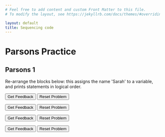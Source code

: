 ```yaml
---
# Feel free to add content and custom Front Matter to this file.
# To modify the layout, see https://jekyllrb.com/docs/themes/#overriding-theme-defaults

layout: default
title: Sequencing code
---
```

# Parsons Practice

## Parsons 1  
Re-arrange the blocks below: this assigns the name 'Sarah' to a variable, and prints statements in logical order.
<div id="parsons-1-sortableTrash" class="sortable-code"></div> 
<div id="parsons-1-sortable" class="sortable-code"></div> 
<div style="clear:both;"></div> 
<p> 
    <input id="parsons-1-feedbackLink" value="Get Feedback" type="button" /> 
    <input id="parsons-1-newInstanceLink" value="Reset Problem" type="button" /> 
</p> 
<script type="text/javascript"> 
(function(){
  var initial = "name = &quot;Sarah&quot;\n" +
    "print(&quot;Hello there!&quot;)\n" +
    "print(&quot;Welcome to programming, &quot; + name)\n" +
    "print(&quot;Have a great day!&quot;)";
  var parsonsPuzzle = new ParsonsWidget({
    "sortableId": "parsons-1-sortable",
    "max_wrong_lines": 10,
    "grader": ParsonsWidget._graders.LineBasedGrader,
    "exec_limit": 2500,
    "can_indent": true,
    "x_indent": 50,
    "lang": "en",
    "show_feedback": true
  });
  parsonsPuzzle.init(initial);
  parsonsPuzzle.shuffleLines();
  $("#parsons-1-newInstanceLink").click(function(event){ 
      event.preventDefault(); 
      parsonsPuzzle.shuffleLines(); 
  }); 
  $("#parsons-1-feedbackLink").click(function(event){ 
      event.preventDefault(); 
      parsonsPuzzle.getFeedback(); 
  }); 
})();     
</script>
<div id="parsons-2-sortableTrash" class="sortable-code"></div> 
<div id="parsons-2-sortable" class="sortable-code"></div> 
<div style="clear:both;"></div> 
<p> 
    <input id="parsons-2-feedbackLink" value="Get Feedback" type="button" /> 
    <input id="parsons-2-newInstanceLink" value="Reset Problem" type="button" /> 
</p> 
<script type="text/javascript"> 
(function(){
  var initial = "#A program that asks for the user&#039;s favorite colour & displays a personalised message.\n" +
    "colour = input(&quot;What is your favorite colour? &quot;)\n" +
    "print(f&quot;Your favorite color is {colour} - that&#039;s a great choice!&quot;)";
  var parsonsPuzzle = new ParsonsWidget({
    "sortableId": "parsons-2-sortable",
    "max_wrong_lines": 10,
    "grader": ParsonsWidget._graders.LineBasedGrader,
    "exec_limit": 2500,
    "can_indent": true,
    "x_indent": 50,
    "lang": "en",
    "show_feedback": true
  });
  parsonsPuzzle.init(initial);
  parsonsPuzzle.shuffleLines();
  $("#parsons-2-newInstanceLink").click(function(event){ 
      event.preventDefault(); 
      parsonsPuzzle.shuffleLines(); 
  }); 
  $("#parsons-2-feedbackLink").click(function(event){ 
      event.preventDefault(); 
      parsonsPuzzle.getFeedback(); 
  }); 
})(); 
</script>
<div id="parsons-3-sortableTrash" class="sortable-code"></div> 
<div id="parsons-3-sortable" class="sortable-code"></div> 
<div style="clear:both;"></div> 
<p> 
    <input id="parsons-3-feedbackLink" value="Get Feedback" type="button" /> 
    <input id="parsons-3-newInstanceLink" value="Reset Problem" type="button" /> 
</p> 
<script type="text/javascript"> 
(function(){
  var initial = "# Restaurant Tip Calculator\n" +
    "print(&quot;Restaurant Tip Calculator&quot;)\n" +
    "bill_amount = float(input(&quot;Enter the bill amount: $&quot;))\n" +
    "tip_percentage = float(input(&quot;Enter tip percentage (e.g., 15 for 15%): &quot;))\n" +
    "tip_amount = bill_amount * (tip_percentage / 100)\n" +
    "total_amount = bill_amount + tip_amount\n" +
    "print(f&quot;Bill amount: ${bill_amount:.2f}&quot;)\n" +
    "print(f&quot;Tip ({tip_percentage}%): ${tip_amount:.2f}&quot;)\n" +
    "print(f&quot;Total amount: ${total_amount:.2f}&quot;)";
  var parsonsPuzzle = new ParsonsWidget({
    "sortableId": "parsons-3-sortable",
    "max_wrong_lines": 10,
    "grader": ParsonsWidget._graders.LineBasedGrader,
    "exec_limit": 2500,
    "can_indent": true,
    "x_indent": 50,
    "lang": "en",
    "show_feedback": true
  });
  parsonsPuzzle.init(initial);
  parsonsPuzzle.shuffleLines();
  $("#parsons-3-newInstanceLink").click(function(event){ 
      event.preventDefault(); 
      parsonsPuzzle.shuffleLines(); 
  }); 
  $("#parsons-3-feedbackLink").click(function(event){ 
      event.preventDefault(); 
      parsonsPuzzle.getFeedback(); 
  }); 
})(); 
</script>
<div id="parsons-4-sortableTrash" class="sortable-code"></div> 
<div id="parsons-4-sortable" class="sortable-code"></div> 
<div style="clear:both;"></div> 
<p> 
    <input id="parsons-4-feedbackLink" value="Get Feedback" type="button" /> 
    <input id="parsons-4-newInstanceLink" value="Reset Problem" type="button" /> 
</p> 
<script type="text/javascript"> 
(function(){
  var initial = "# Rectangle Area Calculator\n" +
    "print(&quot;Rectangle Area Calculator&quot;)\n" +
    "length = float(input(&quot;Enter the length: &quot;))\n" +
    "width = float(input(&quot;Enter the width: &quot;))\n" +
    "area = length * width\n" +
    "print(f&quot;A rectangle with length {length} and width {width}&quot;)\n" +
    "print(f&quot;has an area of {area:.2f} square units.&quot;)\n" +
    "width = input(&quot;Enter the width: &quot;) #distractor\n" +
    "length = input(&quot;Enter the length: &quot;) #distractor";
  var parsonsPuzzle = new ParsonsWidget({
    "sortableId": "parsons-4-sortable",
    "max_wrong_lines": 10,
    "grader": ParsonsWidget._graders.LineBasedGrader,
    "exec_limit": 2500,
    "can_indent": true,
    "x_indent": 50,
    "lang": "en",
    "show_feedback": true,
    "trashId": "parsons-4-sortableTrash"
  });
  parsonsPuzzle.init(initial);
  parsonsPuzzle.shuffleLines();
  $("#parsons-4-newInstanceLink").click(function(event){ 
      event.preventDefault(); 
      parsonsPuzzle.shuffleLines(); 
  }); 
  $("#parsons-4-feedbackLink").click(function(event){ 
      event.preventDefault(); 
      parsonsPuzzle.getFeedback(); 
  }); 
})(); 
</script>
